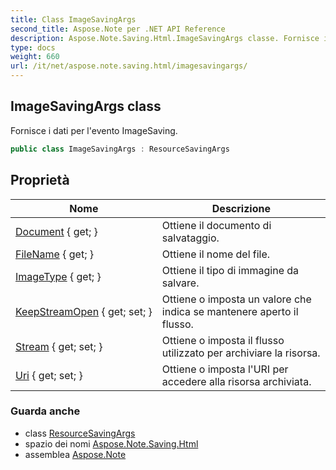 ```yaml
---
title: Class ImageSavingArgs
second_title: Aspose.Note per .NET API Reference
description: Aspose.Note.Saving.Html.ImageSavingArgs classe. Fornisce i dati per levento ImageSaving.
type: docs
weight: 660
url: /it/net/aspose.note.saving.html/imagesavingargs/
---
```

## ImageSavingArgs class

Fornisce i dati per l'evento ImageSaving.

```csharp
public class ImageSavingArgs : ResourceSavingArgs
```

## Proprietà

| Nome | Descrizione |
| --- | --- |
| [Document](../../aspose.note.saving.html/resourcesavingargs/document/) { get; } | Ottiene il documento di salvataggio. |
| [FileName](../../aspose.note.saving.html/resourcesavingargs/filename/) { get; } | Ottiene il nome del file. |
| [ImageType](../../aspose.note.saving.html/imagesavingargs/imagetype/) { get; } | Ottiene il tipo di immagine da salvare. |
| [KeepStreamOpen](../../aspose.note.saving.html/resourcesavingargs/keepstreamopen/) { get; set; } | Ottiene o imposta un valore che indica se mantenere aperto il flusso. |
| [Stream](../../aspose.note.saving.html/resourcesavingargs/stream/) { get; set; } | Ottiene o imposta il flusso utilizzato per archiviare la risorsa. |
| [Uri](../../aspose.note.saving.html/resourcesavingargs/uri/) { get; set; } | Ottiene o imposta l'URI per accedere alla risorsa archiviata. |

### Guarda anche

* class [ResourceSavingArgs](../resourcesavingargs/)
* spazio dei nomi [Aspose.Note.Saving.Html](../../aspose.note.saving.html/)
* assemblea [Aspose.Note](../../)


